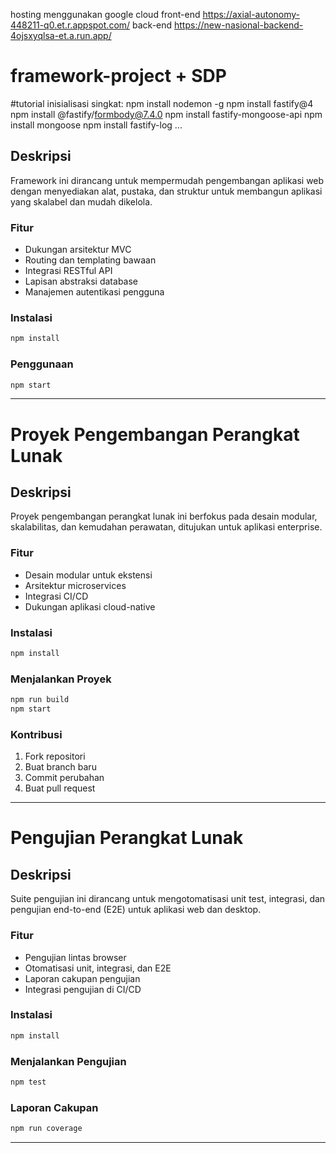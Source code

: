 hosting menggunakan google cloud
front-end
https://axial-autonomy-448211-q0.et.r.appspot.com/
back-end
https://new-nasional-backend-4ojsxyqlsa-et.a.run.app/

# framework-project + SDP
#tutorial inisialisasi singkat:
npm install nodemon -g
npm install fastify@4
npm install @fastify/formbody@7.4.0
npm install fastify-mongoose-api
npm install mongoose
npm install fastify-log
...


## Deskripsi
Framework ini dirancang untuk mempermudah pengembangan aplikasi web dengan menyediakan alat, pustaka, dan struktur untuk membangun aplikasi yang skalabel dan mudah dikelola.

### Fitur
- Dukungan arsitektur MVC
- Routing dan templating bawaan
- Integrasi RESTful API
- Lapisan abstraksi database
- Manajemen autentikasi pengguna

### Instalasi
```bash
npm install
```

### Penggunaan
```bash
npm start
```

---

# Proyek Pengembangan Perangkat Lunak

## Deskripsi
Proyek pengembangan perangkat lunak ini berfokus pada desain modular, skalabilitas, dan kemudahan perawatan, ditujukan untuk aplikasi enterprise.

### Fitur
- Desain modular untuk ekstensi
- Arsitektur microservices
- Integrasi CI/CD
- Dukungan aplikasi cloud-native

### Instalasi
```bash
npm install
```

### Menjalankan Proyek
```bash
npm run build
npm start
```

### Kontribusi
1. Fork repositori
2. Buat branch baru
3. Commit perubahan
4. Buat pull request

---

# Pengujian Perangkat Lunak

## Deskripsi
Suite pengujian ini dirancang untuk mengotomatisasi unit test, integrasi, dan pengujian end-to-end (E2E) untuk aplikasi web dan desktop.

### Fitur
- Pengujian lintas browser
- Otomatisasi unit, integrasi, dan E2E
- Laporan cakupan pengujian
- Integrasi pengujian di CI/CD

### Instalasi
```bash
npm install
```

### Menjalankan Pengujian
```bash
npm test
```

### Laporan Cakupan
```bash
npm run coverage
```

---
